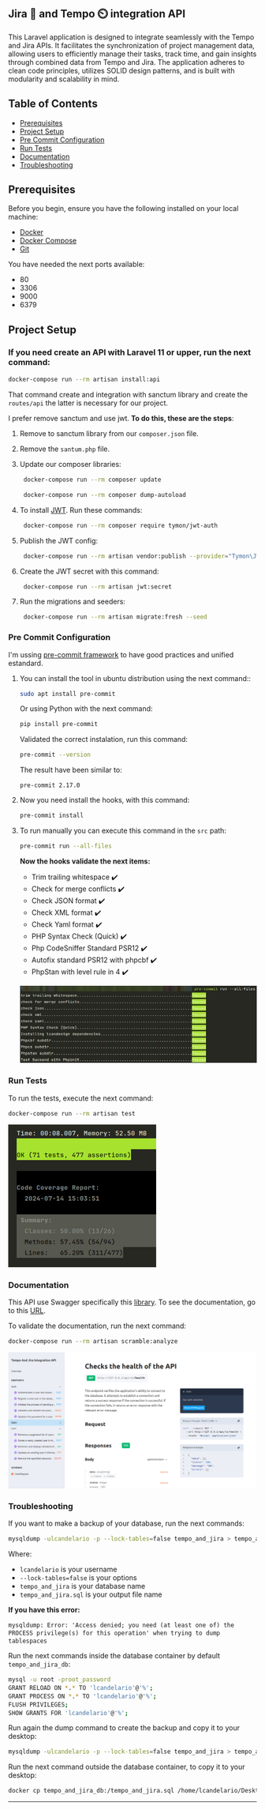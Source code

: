 ## Jira :tanabata_tree: and Tempo :timer_clock: integration API
This Laravel application is designed to integrate seamlessly with the Tempo and Jira APIs. It facilitates the
synchronization of project management data, allowing users to efficiently manage their tasks, track time, and gain
insights through combined data from Tempo and Jira. The application adheres to clean code principles,
utilizes SOLID design patterns, and is built with modularity and scalability in mind.


## Table of Contents

- [Prerequisites](#prerequisites)
- [Project Setup](#project-setup)
- [Pre Commit Configuration](#pre-commit-configuration)
- [Run Tests](#run-tests)
- [Documentation](#documentation)
- [Troubleshooting](#troubleshooting)


## Prerequisites

Before you begin, ensure you have the following installed on your local machine:

- [Docker](https://www.docker.com/get-started)
- [Docker Compose](https://docs.docker.com/compose/install/)
- [Git](https://git-scm.com/)

You have needed the next ports available:

- 80
- 3306
- 9000
- 6379

## Project Setup

### If you need create an API with Laravel 11 or upper, run the next command:
```bash
docker-compose run --rm artisan install:api
```
That command create and integration with sanctum library and create the `routes/api` the latter is necessary for our project.

I prefer remove sanctum and use jwt. **To do this, these are the steps**:

1. Remove to sanctum library from our `composer.json` file.

2. Remove the `santum.php` file.

3. Update our composer libraries:
   ```bash
    docker-compose run --rm composer update
   ```

   ```bash
    docker-compose run --rm composer dump-autoload
   ```

4. To install [JWT](https://jwt-auth.readthedocs.io/en/develop/laravel-installation/). Run these commands:
   ```bash
    docker-compose run --rm composer require tymon/jwt-auth
   ```

5. Publish the JWT config:
   ```bash
    docker-compose run --rm artisan vendor:publish --provider="Tymon\JWTAuth\Providers\LaravelServiceProvider"
   ```

6. Create the JWT secret with this command:
   ```bash
    docker-compose run --rm artisan jwt:secret
   ```

7. Run the migrations and seeders:
   ```bash
    docker-compose run --rm artisan migrate:fresh --seed
   ```

### Pre Commit Configuration
I'm ussing [pre-commit framework](https://pre-commit.com/index.html) to have good practices and unified estandard.

1. You can install the tool in ubuntu distribution using the next command::
    ```bash
    sudo apt install pre-commit
    ```

    Or using Python with the next command:
    ```bash
    pip install pre-commit
    ```

    Validated the correct instalation, run this command:
    ```bash
    pre-commit --version
    ```

   The result have been similar to:
    ```text
    pre-commit 2.17.0
    ```

2. Now you need install the hooks, with this command:
    ```bash
    pre-commit install
    ```

3. To run manually you can execute this command in the `src` path:
    ```bash
    pre-commit run --all-files
    ```

    **Now the hooks validate the next items:**

    - Trim trailing whitespace :heavy_check_mark:
    - Check for merge conflicts :heavy_check_mark:
    - Check JSON format :heavy_check_mark:
    - Check XML format :heavy_check_mark:
    - Check Yaml format :heavy_check_mark:
    - PHP Syntax Check (Quick) :heavy_check_mark:
    - Php CodeSniffer Standard PSR12 :heavy_check_mark:
    - Autofix standard PSR12 with phpcbf :heavy_check_mark:
    - PhpStan with level rule in 4 :heavy_check_mark:

    ![Pre-commit Example output](resources/images/pre-commitExample.png)

### Run Tests

To run the tests, execute the next command:
```bash
docker-compose run --rm artisan test
```
![Test Coverage](resources/images/testCoverage.png)


### Documentation
This API use Swagger specifically this [library](https://scramble.dedoc.co/). To see the documentation,
go to this [URL](http://127.0.0.1/docs/api).

To validate the documentation, run the next command:
```bash
docker-compose run --rm artisan scramble:analyze
```
![Documentation Example](resources/images/documentationExample.png)


### Troubleshooting
If you want to make a backup of your database, run the next commands:
```bash
mysqldump -ulcandelario -p --lock-tables=false tempo_and_jira > tempo_and_jira.sql
```
Where:
- `lcandelario` is your username
- `--lock-tables=false` is your options
- `tempo_and_jira` is your database name
- `tempo_and_jira.sql` is your output file name

**If you have this error:**
```text
mysqldump: Error: 'Access denied; you need (at least one of) the PROCESS privilege(s) for this operation' when trying to dump tablespaces
```

Run the next commands inside the database container by default `tempo_and_jira_db`:
```bash
mysql -u root -proot_password
GRANT RELOAD ON *.* TO 'lcandelario'@'%';
GRANT PROCESS ON *.* TO 'lcandelario'@'%';
FLUSH PRIVILEGES;
SHOW GRANTS FOR 'lcandelario'@'%';
```

Run again the dump command to create the backup and copy it to your desktop:
```bash
mysqldump -ulcandelario -p --lock-tables=false tempo_and_jira > tempo_and_jira.sql
```

Run the next command outside the database container, to copy it to your desktop:
```bash
docker cp tempo_and_jira_db:/tempo_and_jira.sql /home/lcandelario/Desktop/tempo_and_jira.sql
```
---
